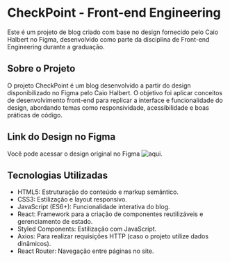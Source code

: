 # CheckPoint - Front-end Engineering
Este é um projeto de blog criado com base no design fornecido pelo Caio Halbert no Figma, desenvolvido como parte da disciplina de Front-end Engineering durante a graduação.

## Sobre o Projeto
O projeto CheckPoint é um blog desenvolvido a partir do design disponibilizado no Figma pelo Caio Halbert. O objetivo foi aplicar conceitos de desenvolvimento front-end para replicar a interface e funcionalidade do design, abordando temas como responsividade, acessibilidade e boas práticas de código.

## Link do Design no Figma
Você pode acessar o design original no Figma ![aqui](https://www.figma.com/design/wp83eZorIlXOcYzOepOx1T/Ratings?node-id=2-322&t=nm6wrV0eP3yMZyH8-0).

## Tecnologias Utilizadas
- HTML5: Estruturação do conteúdo e markup semântico.
- CSS3: Estilização e layout responsivo.
- JavaScript (ES6+): Funcionalidade interativa do blog.
- React: Framework para a criação de componentes reutilizáveis e gerenciamento de estado.
- Styled Components: Estilização com JavaScript.
- Axios: Para realizar requisições HTTP (caso o projeto utilize dados dinâmicos).
- React Router: Navegação entre páginas no site.
